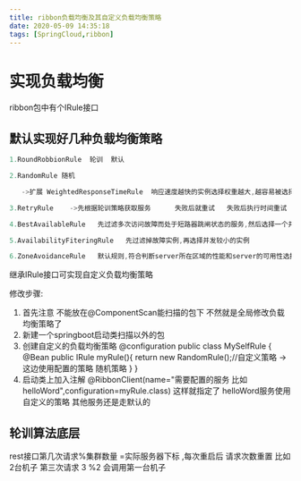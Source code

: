 ```yaml
---
title: ribbon负载均衡及其自定义负载均衡策略
date: 2020-05-09 14:35:18
tags: [SpringCloud,ribbon]
---
```


# 实现负载均衡

ribbon包中有个IRule接口

## 默认实现好几种负载均衡策略

```java
1.RoundRobbionRule  轮训  默认

2.RandomRule 随机

   ->扩展 WeightedResponseTimeRule  响应速度越快的实例选择权重越大,越容易被选择

3.RetryRule    ->先根据轮训策略获取服务      失败后就重试   失败后执行时间重试

4.BestAvailableRule   先过滤多次访问故障而处于短路器跳闸状态的服务,然后选择一个并发量最小的服务

5.AvailabilityFiteringRule   先过滤掉故障实例,再选择并发较小的实例

6.ZoneAvoidanceRule   默认规则,符合判断server所在区域的性能和server的可用性选择服务器
```



继承IRule接口可实现自定义负载均衡策略

修改步骤:

1. 首先注意 不能放在@ComponentScan能扫描的包下 不然就是全局修改负载均衡策略了 
2. 新建一个springboot启动类扫描以外的包 
3. 创建自定义的负载均衡策略 @configuration public class MySelfRule {    @Bean    public IRule myRule(){        return new RandomRule();//自定义策略  ->这边使用配置的策略 随机策略    } } 
4. 启动类上加入注解 @RibbonClient(name="需要配置的服务 比如 helloWord",configuration=myRule.class) 这样就指定了 helloWord服务使用自定义的策略  其他服务还是走默认的

## 轮训算法底层

rest接口第几次请求%集群数量 =实际服务器下标 ,每次重启后 请求次数重置 比如 2台机子 第三次请求  3 %2 会调用第一台机子